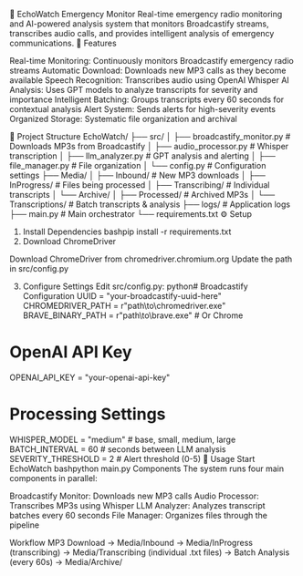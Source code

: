 🎵 EchoWatch Emergency Monitor
Real-time emergency radio monitoring and AI-powered analysis system that monitors Broadcastify streams, transcribes audio calls, and provides intelligent analysis of emergency communications.
🚨 Features

Real-time Monitoring: Continuously monitors Broadcastify emergency radio streams
Automatic Download: Downloads new MP3 calls as they become available
Speech Recognition: Transcribes audio using OpenAI Whisper
AI Analysis: Uses GPT models to analyze transcripts for severity and importance
Intelligent Batching: Groups transcripts every 60 seconds for contextual analysis
Alert System: Sends alerts for high-severity events
Organized Storage: Systematic file organization and archival

📁 Project Structure
EchoWatch/
├── src/
│   ├── broadcastify_monitor.py     # Downloads MP3s from Broadcastify
│   ├── audio_processor.py          # Whisper transcription
│   ├── llm_analyzer.py             # GPT analysis and alerting
│   ├── file_manager.py             # File organization
│   └── config.py                   # Configuration settings
├── Media/
│   ├── Inbound/                    # New MP3 downloads
│   ├── InProgress/                 # Files being processed
│   ├── Transcribing/               # Individual transcripts
│   └── Archive/
│       ├── Processed/              # Archived MP3s
│       └── Transcriptions/         # Batch transcripts & analysis
├── logs/                           # Application logs
├── main.py                         # Main orchestrator
└── requirements.txt
⚙️ Setup
1. Install Dependencies
bashpip install -r requirements.txt
2. Download ChromeDriver

Download ChromeDriver from chromedriver.chromium.org
Update the path in src/config.py

3. Configure Settings
Edit src/config.py:
python# Broadcastify Configuration
UUID = "your-broadcastify-uuid-here"
CHROMEDRIVER_PATH = r"path\to\chromedriver.exe"
BRAVE_BINARY_PATH = r"path\to\brave.exe"  # Or Chrome

# OpenAI API Key
OPENAI_API_KEY = "your-openai-api-key"

# Processing Settings
WHISPER_MODEL = "medium"  # base, small, medium, large
BATCH_INTERVAL = 60       # seconds between LLM analysis
SEVERITY_THRESHOLD = 2    # Alert threshold (0-5)
🚀 Usage
Start EchoWatch
bashpython main.py
Components
The system runs four main components in parallel:

Broadcastify Monitor: Downloads new MP3 calls
Audio Processor: Transcribes MP3s using Whisper
LLM Analyzer: Analyzes transcript batches every 60 seconds
File Manager: Organizes files through the pipeline

Workflow
MP3 Download → Media/Inbound 
           → Media/InProgress (transcribing)
           → Media/Transcribing (individual .txt files)
           → Batch Analysis (every 60s)
           → Media/Archive/